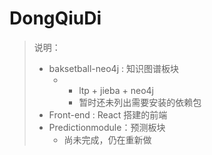 # DongQiuDi

> 说明：
>
> - baksetball-neo4j : 知识图谱板块
>   - + ltp + jieba + neo4j
>     + 暂时还未列出需要安装的依赖包
> - Front-end : React 搭建的前端
> - Predictionmodule：预测板块
>   - 尚未完成，仍在重新做